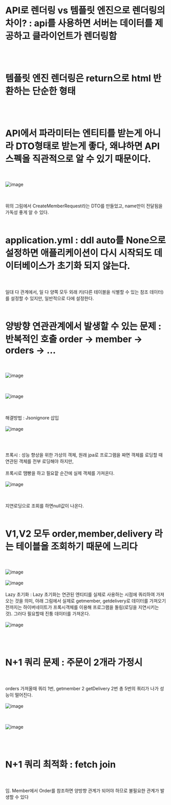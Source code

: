 # API로 렌더링 vs 템플릿 엔진으로 렌더링의 차이? : api를 사용하면 서버는 데이터를 제공하고 클라이언트가 렌더링함
<br><br>
# 템플릿 엔진 렌더링은 return으로 html 반환하는 단순한 형태
<br><br>
# API에서 파라미터는 엔티티를 받는게 아니라 DTO형태로 받는게 좋다, 왜냐하면 API 스펙을 직관적으로 알 수 있기 때문이다.
<br><br>
![image](https://github.com/domino0628/CS/assets/59598751/8551ab1e-6725-42fc-be4e-68ec8949bc59)

<br><br>
위의 그림에서 CreateMemberRequest라는 DTO를 만들었고, name만이 전달됨을 가독성 좋게 알 수 있다.
<br><br>
# application.yml : ddl auto를 None으로 설정하면 애플리케이션이 다시 시작되도 데이터베이스가 초기화 되지 않는다.
<br><br>
일대 다 관계에서, 일 다 양쪽 모두 외래 키(다른 테이블을 식별할 수 있는 참조 데이터)를 설정할 수 있지만, 일반적으로 다에 설정한다.
<br><br>
# 양방향 연관관계에서 발생할 수 있는 문제 : 반복적인 호출 order -> member -> orders -> ...
<br><br>
![image](https://github.com/domino0628/CS/assets/59598751/ad34fe8b-8981-434c-abe6-a2fbfefb9656)

<br><br>
![image](https://github.com/domino0628/CS/assets/59598751/14d475fc-221f-440a-8f27-2a0efe79465c)

<br><br>
해결방법 : Jsonignore 삽입
<br><br>
![image](https://github.com/domino0628/CS/assets/59598751/ca90da3b-b844-474e-89da-30d7a984e87e)

<br><br>

프록시 : 성능 향상을 위한 가상의 객체, 원래 jpa로 프로그램을 짜면 객체를 로딩할 때 연관된 객체를 전부 로딩해야 하지만,
<br><br>
프록시로 땜빵을 하고 필요핱 순간에 실제 객체를 가져온다.
<br><br>
![image](https://github.com/domino0628/CS/assets/59598751/4781246a-70b6-4708-9e81-a3226ac209b6)

<br><br>
지연로딩으로 조회를 하면null값이 나온다.
<br><br>
# V1,V2 모두 order,member,delivery 라는 테이블을 조회하기 때문에 느리다
<br><br>
![image](https://github.com/domino0628/CS/assets/59598751/009aa9cc-55f6-4411-b2b8-1c6d1d341299)
<br><br>
![image](https://github.com/domino0628/CS/assets/59598751/cbb6f73b-ccec-4bc7-bea4-2c04ee83b427)
<br><br>
Lazy 초기화 :  Lazy 초기화는 연관된 엔티티를 실제로 사용하는 시점에 쿼리하여 가져오는 것을 의미, 아래 그림에서 실제로 getmember, getdelivery로 데이터를 가져오기 전까지는 하이버네이트가 프록시객체를 이용해 프로그램을 돌림(로딩을 지연시키는 것). 그러다 필요할때 진퉁 데이터를 가져온다. 
<br><br>
![image](https://github.com/domino0628/CS/assets/59598751/cc7c42db-624b-4806-b1ef-9b056007c40c)

<br><br>

# N+1 쿼리 문제 : 주문이 2개라 가정시
<br><br>
orders 가져올때 쿼리 1번, getmember 2 getDelivery 2번 총 5번의 쿼리가 나가 성능이 떨어진다.
<br><br>
![image](https://github.com/domino0628/CS/assets/59598751/906fd50c-5a61-4640-a6ba-1118246db3a6)

<br><br>
![image](https://github.com/domino0628/CS/assets/59598751/846602ab-e75b-4198-aa34-d0824a110df7)

<br><br>

# N+1 쿼리 최적화 : fetch join
<br><br>임. Member에서 Order를 참조하면 양방향 관계가 되어야 하므로 불필요한 관계가 발생할 수 있다
<br><br>
<br><br>
<br><br>
<br><br>
<br><br>
<br><br>
<br><br>
<br><br>
<br><br>
<br><br>
<br><br>
<br><br>
<br><br>
<br><br>
<br><br>
